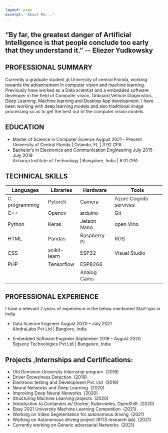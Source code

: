 ```yaml
---
layout: page
excerpt: "About Me..."
---
```


## “By far, the greatest danger of Artificial Intelligence is that people conclude too early that they understand it.”  -- Eliezer Yudkowsky

## PROFESSIONAL SUMMARY

Currently a graduate student at University of central Florida, working towards the advancement in computer vision and machine learning. Previously have worked as a Data scientist and a embedded software developer in the field of Computer vision, Onboard Vehicle Diagnostics, Deep Learning, Machine learning and Desktop App development. I have been working with deep learning models and also traditional image processing so as to get the best out of the computer vision models.

## EDUCATION

- Master of Science in Computer Science 	August 2021 - Present<br/>
        University of Central Florida | Orlando, FL | 3.92 GPA<br/>
- Bachelor’s in Electronics and Communication Engineering	July 2015 -  July 2019<br/>
        Acharya Institute of Technology | Bangalore, India | 8.01 GPA<br/>
 
## TECHNICAL SKILLS

| Languages     | Libraries     | Hardware | Tools |
| ------------- | ------------- | --------- | ------------- |
| C programming  | Pytorch  | Camera | Azure Cognito services |
| C++  | Opencv  | arduino | Git |
| Python | Keras | Jetson Nano | open Vino |
| HTML | Pandas | Raspberry Pi | ROS 
| CSS  | scikit-learn | ESP32  | Visual Studio 
| PHP | Tensorflow | ESP8266  |   |
|      |     | Analog Cams |   |

## PROFESSIONAL EXPERIENCE

I have a relevant 2 years of experience in the below mentioned Start-ups in India<br/>
- Data Science Engineer 	 August 2020 – July 2021<br/>
AIndraLabs Pvt Ltd | Banglore, India <br/>

- Embedded Software Engineer 	September 2019 – August 2020<br/>
Sigsenz Technologies Pvt Ltd | Bangalore, India<br/>


## Projects ,Internships and Certifications:

- Old Dominion University Internship program &nbsp;(2018)
- Driver Drowsiness Detection  &nbsp;(2019)
- Electronic testing and Development Pvt. Ltd  &nbsp;(2019)
- Neural Networks and Deep Learning  &nbsp;(2020)
- Improving Deep Neural Networks  &nbsp;(2020)
- Structuring Machine Learning projects  &nbsp;(2020)
- Introduction to Containers w/ Docker, Kubernetes, OpenShift  &nbsp;(2020)
- Ebay 2021 University Machine Learning Competition  &nbsp;(2021)
- Working on Video Segmentation for autonomous driving  &nbsp;(2021)
- Working on Autonomous driving project (RTIS research lab) &nbsp;(2021)
- Currently working on Generic adversarial Networks &nbsp;(2021)


